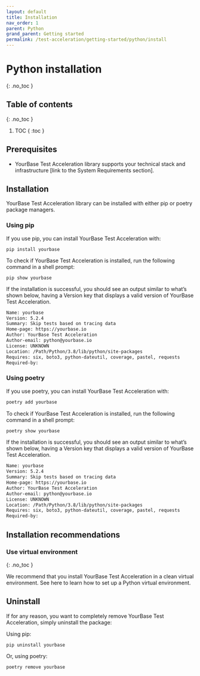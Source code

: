 ```yaml
---
layout: default
title: Installation
nav_order: 1
parent: Python
grand_parent: Getting started
permalink: /test-acceleration/getting-started/python/install
---
```


# Python installation
{: .no_toc }

## Table of contents
{: .no_toc }

1. TOC 
{ :toc }

## Prerequisites
- YourBase Test Acceleration library supports your technical stack and infrastructure [link to the System Requirements section].

## Installation

YourBase Test Acceleration library can be installed with either pip or poetry package managers.

### Using pip
If you use pip, you can install YourBase Test Acceleration with:

```pip install yourbase```

To check if YourBase Test Acceleration is installed, run the following command in a shell prompt:

```pip show yourbase```

If the installation is successful, you should see an output similar to what’s shown below, having a Version key that displays a valid version of YourBase Test Acceleration.
 
```bash
Name: yourbase
Version: 5.2.4
Summary: Skip tests based on tracing data
Home-page: https://yourbase.io
Author: YourBase Test Acceleration
Author-email: python@yourbase.io
License: UNKNOWN
Location: /Path/Python/3.8/lib/python/site-packages
Requires: six, boto3, python-dateutil, coverage, pastel, requests
Required-by:
```


### Using poetry
If you use poetry, you can install YourBase Test Acceleration with:

```bash
poetry add yourbase
```

To check if YourBase Test Acceleration is installed, run the following command in a shell prompt:

```bash
poetry show yourbase
```

If the installation is successful, you should see an output similar to what’s shown below, having a Version key that displays a valid version of YourBase Test Acceleration.

```bash
Name: yourbase
Version: 5.2.4
Summary: Skip tests based on tracing data
Home-page: https://yourbase.io
Author: YourBase Test Acceleration
Author-email: python@yourbase.io
License: UNKNOWN
Location: /Path/Python/3.8/lib/python/site-packages
Requires: six, boto3, python-dateutil, coverage, pastel, requests
Required-by:
```

## Installation recommendations

### Use virtual environment

{: .no_toc }

We recommend that you install YourBase Test Acceleration in a clean virtual environment. See here to learn how to set up a Python virtual environment.

## Uninstall
If for any reason, you want to completely remove YourBase Test Acceleration, simply uninstall the package:

Using pip: 

```pip uninstall yourbase```

Or, using poetry:

```poetry remove yourbase```



